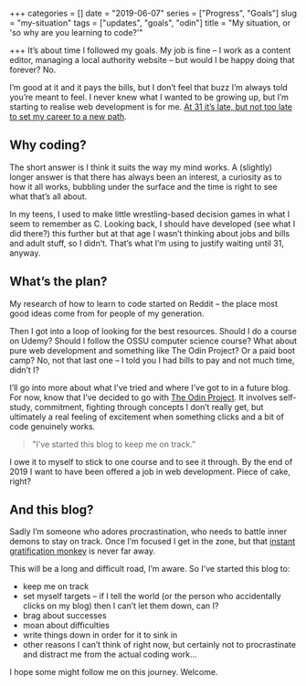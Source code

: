 +++
categories = []
date = "2019-06-07"
series = ["Progress", "Goals"]
slug = "my-situation"
tags = ["updates", "goals", "odin"]
title = "My situation, or 'so why are you learning to code?’"

+++
It’s about time I followed my goals. My job is fine – I work as a content editor, managing a local authority website – but would I be happy doing that forever? No.

I’m good at it and it pays the bills, but I don’t feel that buzz I’m always told you’re meant to feel. I never knew what I wanted to be growing up, but I’m starting to realise web development is for me. [At 31 it’s late, but not too late to set my career to a new path](/about "About me").

## Why coding?

The short answer is I think it suits the way my mind works. A (slightly) longer answer is that there has always been an interest, a curiosity as to how it all works, bubbling under the surface and the time is right to see what that’s all about.

In my teens, I used to make little wrestling-based decision games in what I seem to remember as C. Looking back, I should have developed (see what I did there?) this further but at that age I wasn’t thinking about jobs and bills and adult stuff, so I didn’t. That’s what I’m using to justify waiting until 31, anyway.

## What’s the plan?

My research of how to learn to code started on Reddit – the place most good ideas come from for people of my generation.

Then I got into a loop of looking for the best resources. Should I do a course on Udemy? Should I follow the OSSU computer science course? What about pure web development and something like The Odin Project? Or a paid boot camp? No, not that last one – I told you I had bills to pay and not much time, didn’t I?

I’ll go into more about what I’ve tried and where I’ve got to in a future blog. For now, know that I’ve decided to go with [The Odin Project](https://www.theodinproject.com/ "The Odin Project"). It involves self-study, commitment, fighting through concepts I don’t really get, but ultimately a real feeling of excitement when something clicks and a bit of code genuinely works.

> "I've started this
> blog to keep me
> on track."

I owe it to myself to stick to one course and to see it through. By the end of 2019 I want to have been offered a job in web development. Piece of cake, right?

## And this blog?

Sadly I’m someone who adores procrastination, who needs to battle inner demons to stay on track. Once I’m focused I get in the zone, but that [instant gratification monkey](https://waitbutwhy.com/2013/10/why-procrastinators-procrastinate.html "Why procrastinators procrastinate") is never far away.

This will be a long and difficult road, I’m aware. So I’ve started this blog to:

* keep me on track
* set myself targets – if I tell the world (or the person who accidentally clicks on my blog) then I can’t let them down, can I?
* brag about successes
* moan about difficulties
* write things down in order for it to sink in
* other reasons I can’t think of right now, but certainly not to procrastinate and distract me from the actual coding work…

I hope some might follow me on this journey. Welcome.